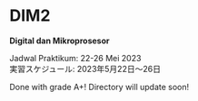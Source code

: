 # DIM2

__Digital dan Mikroprosesor__

Jadwal Praktikum: 22-26 Mei 2023 \
実習スケジュール: 2023年5月22日～26日

Done with grade A+! Directory will update soon!

